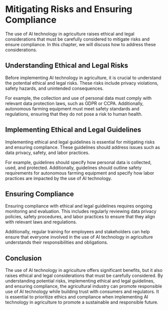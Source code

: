Mitigating Risks and Ensuring Compliance
================================================================================================================

The use of AI technology in agriculture raises ethical and legal considerations that must be carefully considered to mitigate risks and ensure compliance. In this chapter, we will discuss how to address these considerations.

Understanding Ethical and Legal Risks
-------------------------------------

Before implementing AI technology in agriculture, it is crucial to understand the potential ethical and legal risks. These risks include privacy violations, safety hazards, and unintended consequences.

For example, the collection and use of personal data must comply with relevant data protection laws, such as GDPR or CCPA. Additionally, autonomous farming equipment must meet safety standards and regulations, ensuring that they do not pose a risk to human health.

Implementing Ethical and Legal Guidelines
-----------------------------------------

Implementing ethical and legal guidelines is essential for mitigating risks and ensuring compliance. These guidelines should address issues such as data privacy, safety, and labor practices.

For example, guidelines should specify how personal data is collected, used, and protected. Additionally, guidelines should outline safety requirements for autonomous farming equipment and specify how labor practices are impacted by the use of AI technology.

Ensuring Compliance
-------------------

Ensuring compliance with ethical and legal guidelines requires ongoing monitoring and evaluation. This includes regularly reviewing data privacy policies, safety procedures, and labor practices to ensure that they align with relevant laws and regulations.

Additionally, regular training for employees and stakeholders can help ensure that everyone involved in the use of AI technology in agriculture understands their responsibilities and obligations.

Conclusion
----------

The use of AI technology in agriculture offers significant benefits, but it also raises ethical and legal considerations that must be carefully considered. By understanding potential risks, implementing ethical and legal guidelines, and ensuring compliance, the agricultural industry can promote responsible use of AI technology while building trust with consumers and regulators. It is essential to prioritize ethics and compliance when implementing AI technology in agriculture to promote a sustainable and responsible future.
